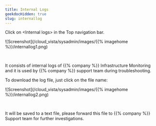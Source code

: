 ```yaml
---
title: Internal Logs
geekdocHidden: true
slug: internallog
---
```


Click on \<Internal logs> in the Top navigation bar.

![Screenshot](/cloud_vista/sysadmin/images/{{% imagehome %}}/internallog1.png)

&nbsp;

It consists of internal logs of {{% company %}} Infrastructure Monitoring and it is used by {{% company %}} support team during troubleshooting.

To download the log file, just click on the file name:

![Screenshot](/cloud_vista/sysadmin/images/{{% imagehome %}}/internallog2.png)

&nbsp;

It will be saved to a text file, please forward this file to {{% company %}} Support team for further investigations.	
